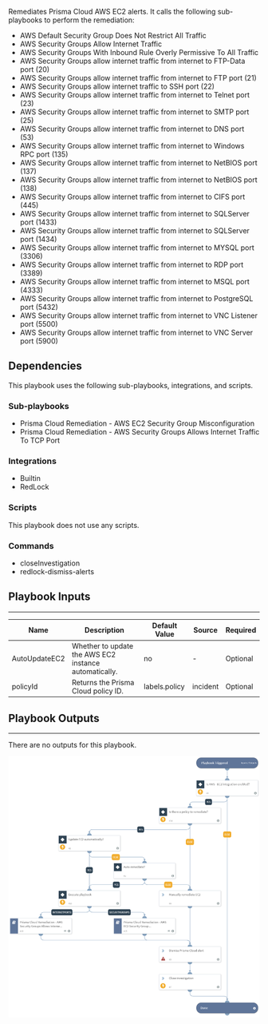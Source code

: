 Remediates Prisma Cloud AWS EC2 alerts.  It calls the following sub-playbooks to perform the remediation:
- AWS Default Security Group Does Not Restrict All Traffic
- AWS Security Groups Allow Internet Traffic
- AWS Security Groups With Inbound Rule Overly Permissive To All Traffic
- AWS Security Groups allow internet traffic from internet to FTP-Data port (20)
- AWS Security Groups allow internet traffic from internet to FTP port (21)
- AWS Security Groups allow internet traffic to SSH port (22)
- AWS Security Groups allow internet traffic from internet to Telnet port (23)
- AWS Security Groups allow internet traffic from internet to SMTP port (25)
- AWS Security Groups allow internet traffic from internet to DNS port (53)
- AWS Security Groups allow internet traffic from internet to Windows RPC port (135)
- AWS Security Groups allow internet traffic from internet to NetBIOS port (137)
- AWS Security Groups allow internet traffic from internet to NetBIOS port (138)
- AWS Security Groups allow internet traffic from internet to CIFS port (445)
- AWS Security Groups allow internet traffic from internet to SQLServer port (1433)
- AWS Security Groups allow internet traffic from internet to SQLServer port (1434)
- AWS Security Groups allow internet traffic from internet to MYSQL port (3306)
- AWS Security Groups allow internet traffic from internet to RDP port (3389)
- AWS Security Groups allow internet traffic from internet to MSQL port (4333)
- AWS Security Groups allow internet traffic from internet to PostgreSQL port (5432)
- AWS Security Groups allow internet traffic from internet to VNC Listener port (5500)
- AWS Security Groups allow internet traffic from internet to VNC Server port (5900)


## Dependencies
This playbook uses the following sub-playbooks, integrations, and scripts.

### Sub-playbooks
* Prisma Cloud Remediation - AWS EC2 Security Group Misconfiguration
* Prisma Cloud Remediation - AWS Security Groups Allows Internet Traffic To TCP Port

### Integrations
* Builtin
* RedLock

### Scripts
This playbook does not use any scripts.

### Commands
* closeInvestigation
* redlock-dismiss-alerts

## Playbook Inputs
---

| **Name** | **Description** | **Default Value** | **Source** | **Required** |
| --- | --- | --- | --- | --- |
| AutoUpdateEC2 | Whether to update the AWS EC2 instance automatically. | no | - | Optional |
| policyId | Returns the Prisma Cloud policy ID. | labels.policy | incident | Optional |

## Playbook Outputs
---
There are no outputs for this playbook.

![PCR_AWS_EC2_Instance_Misconfig](https://raw.githubusercontent.com/demisto/content/1bdd5229392bd86f0cc58265a24df23ee3f7e662/docs/images/playbooks/PCR_AWS_EC2_Instance_Misconfig.png)
